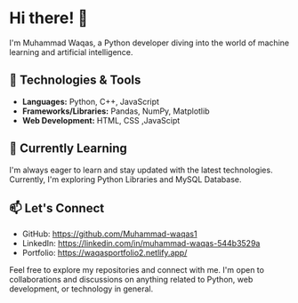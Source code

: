 # Hi there! 👋

I'm Muhammad Waqas, a Python developer diving into the world of machine learning and artificial intelligence.

## 🔧 Technologies & Tools
- **Languages:** Python, C++, JavaScript
- **Frameworks/Libraries:** Pandas, NumPy, Matplotlib
- **Web Development:** HTML, CSS ,JavaScipt

## 🌱 Currently Learning
I'm always eager to learn and stay updated with the latest technologies. Currently, I'm exploring Python Libraries and MySQL Database.

## 📫 Let's Connect
- GitHub: https://github.com/Muhammad-waqas1
- LinkedIn: https://linkedin.com/in/muhammad-waqas-544b3529a
- Portfolio: https://waqasportfolio2.netlify.app/

Feel free to explore my repositories and connect with me. I'm open to collaborations and discussions on anything related to Python, web development, or technology in general.
